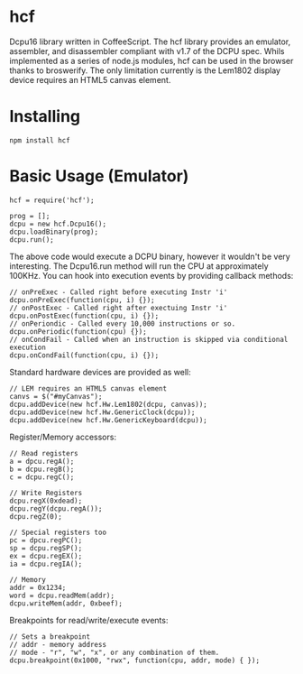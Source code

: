 hcf
===

Dcpu16 library written in CoffeeScript. The hcf library provides an emulator,
assembler, and disassembler compliant with v1.7 of the DCPU spec. Whils implemented
as a series of node.js modules, hcf can be used in the browser thanks to broswerify.
The only limitation currently is the Lem1802 display device requires an HTML5 canvas
element.

# Installing
    npm install hcf

# Basic Usage (Emulator)

    hcf = require('hcf');
  
    prog = [];
    dcpu = new hcf.Dcpu16();
    dcpu.loadBinary(prog);
    dcpu.run();

The above code would execute a DCPU binary, however it wouldn't be very
interesting. The Dcpu16.run method will run the CPU at approximately 100KHz.
You can hook into execution events by providing callback methods:

    // onPreExec - Called right before executing Instr 'i'
    dcpu.onPreExec(function(cpu, i) {});
    // onPostExec - Called right after exectuing Instr 'i'
    dcpu.onPostExec(function(cpu, i) {});
    // onPeriondic - Called every 10,000 instructions or so.
    dcpu.onPeriodic(function(cpu) {});
    // onCondFail - Called when an instruction is skipped via conditional execution
    dcpu.onCondFail(function(cpu, i) {});

Standard hardware devices are provided as well:

    // LEM requires an HTML5 canvas element
    canvs = $("#myCanvas");
    dcpu.addDevice(new hcf.Hw.Lem1802(dcpu, canvas));
    dcpu.addDevice(new hcf.Hw.GenericClock(dcpu));
    dcpu.addDevice(new hcf.Hw.GenericKeyboard(dcpu));

Register/Memory accessors:

    // Read registers
    a = dpcu.regA();
    b = dcpu.regB();
    c = dcpu.regC();
  
    // Write Registers
    dcpu.regX(0xdead);
    dcpu.regY(dcpu.regA());
    dcpu.regZ(0);
    
    // Special registers too
    pc = dpcu.regPC();
    sp = dcpu.regSP();
    ex = dcpu.regEX();
    ia = dcpu.regIA();
    
    // Memory
    addr = 0x1234;
    word = dcpu.readMem(addr);
    dcpu.writeMem(addr, 0xbeef);
    
Breakpoints for read/write/execute events:

    // Sets a breakpoint
    // addr - memory address
    // mode - "r", "w", "x", or any combination of them.
    dcpu.breakpoint(0x1000, "rwx", function(cpu, addr, mode) { });
